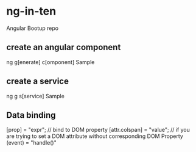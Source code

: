 # ng-in-ten
Angular Bootup repo

## create an angular component
ng g[enerate] c[omponent] Sample

## create a service
ng g s[service] Sample

## Data binding
[prop] = "expr"; // bind to DOM property
[attr.colspan] = "value"; // if you are trying to set a DOM attribute without corresponding DOM Property
(event) = "handle()"